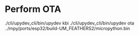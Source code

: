 

# Perform OTA

./cli/upydev_cli/bin/upydev  kbi
./cli/upydev_cli/bin/upydev  ota ../mpy/ports/esp32/build-UM_FEATHERS2/micropython.bin 
